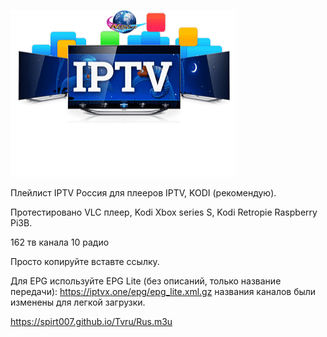 
![Image alt](https://github.com/Spirt007/Tvru/blob/Master/IMG_20231109_124228.png)
                                 
                                  
 
Плейлист IPTV Россия для плееров IPTV, KODI (рекомендую).

Протестировано VLC плеер, Kodi Xbox series S, Kodi Retropie Raspberry Pi3B.

162 тв канала 10 радио

Просто копируйте вcтавте ссылку.

Для EPG используйте EPG Lite (без описаний, только название передачи): https://iptvx.one/epg/epg_lite.xml.gz названия каналов были изменены для легкой загрузки.

 https://spirt007.github.io/Tvru/Rus.m3u
